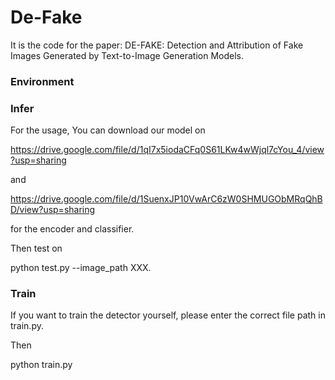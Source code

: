 # De-Fake

It is the code for the paper: DE-FAKE: Detection and Attribution of Fake Images Generated by Text-to-Image Generation Models.

### Environment



### Infer

For the usage, You can download our model on 

https://drive.google.com/file/d/1qI7x5iodaCFq0S61LKw4wWjql7cYou_4/view?usp=sharing

and

https://drive.google.com/file/d/1SuenxJP10VwArC6zW0SHMUGObMRqQhBD/view?usp=sharing

for the encoder and classifier.

Then test on 

python test.py --image_path XXX.

### Train

If you want to train the detector yourself, please enter the correct file path in train.py.

Then 

python train.py

